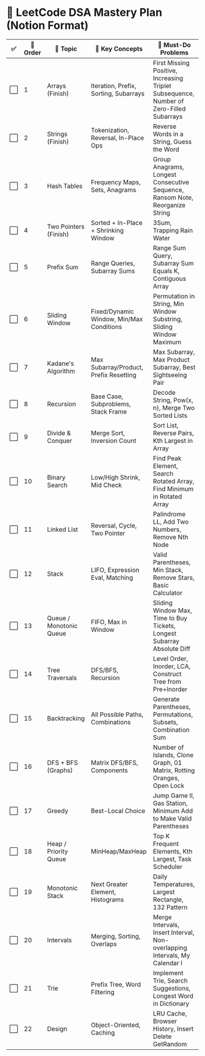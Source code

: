 # 🧠 LeetCode DSA Mastery Plan (Notion Format)

| ✅ | 🔢 Order | 🧩 Topic                   | 🎯 Key Concepts                                | 📌 Must-Do Problems                                                                                   |
|----|----------|----------------------------|------------------------------------------------|--------------------------------------------------------------------------------------------------------|
| ⬜ | 1        | Arrays (Finish)           | Iteration, Prefix, Sorting, Subarrays         | First Missing Positive, Increasing Triplet Subsequence, Number of Zero-Filled Subarrays              |
| ⬜ | 2        | Strings (Finish)          | Tokenization, Reversal, In-Place Ops          | Reverse Words in a String, Guess the Word                                                             |
| ⬜ | 3        | Hash Tables               | Frequency Maps, Sets, Anagrams                | Group Anagrams, Longest Consecutive Sequence, Ransom Note, Reorganize String                          |
| ⬜ | 4        | Two Pointers (Finish)     | Sorted + In-Place + Shrinking Window          | 3Sum, Trapping Rain Water                                                                             |
| ⬜ | 5        | Prefix Sum                | Range Queries, Subarray Sums                  | Range Sum Query, Subarray Sum Equals K, Contiguous Array                                              |
| ⬜ | 6        | Sliding Window            | Fixed/Dynamic Window, Min/Max Conditions      | Permutation in String, Min Window Substring, Sliding Window Maximum                                   |
| ⬜ | 7        | Kadane's Algorithm        | Max Subarray/Product, Prefix Resetting        | Max Subarray, Max Product Subarray, Best Sightseeing Pair                                             |
| ⬜ | 8        | Recursion                 | Base Case, Subproblems, Stack Frame           | Decode String, Pow(x, n), Merge Two Sorted Lists                                                      |
| ⬜ | 9        | Divide & Conquer          | Merge Sort, Inversion Count                   | Sort List, Reverse Pairs, Kth Largest in Array                                                        |
| ⬜ | 10       | Binary Search             | Low/High Shrink, Mid Check                    | Find Peak Element, Search Rotated Array, Find Minimum in Rotated Array                                |
| ⬜ | 11       | Linked List               | Reversal, Cycle, Two Pointer                  | Palindrome LL, Add Two Numbers, Remove Nth Node                                                       |
| ⬜ | 12       | Stack                     | LIFO, Expression Eval, Matching               | Valid Parentheses, Min Stack, Remove Stars, Basic Calculator                                          |
| ⬜ | 13       | Queue / Monotonic Queue   | FIFO, Max in Window                           | Sliding Window Max, Time to Buy Tickets, Longest Subarray Absolute Diff                               |
| ⬜ | 14       | Tree Traversals           | DFS/BFS, Recursion                            | Level Order, Inorder, LCA, Construct Tree from Pre+Inorder                                            |
| ⬜ | 15       | Backtracking              | All Possible Paths, Combinations              | Generate Parentheses, Permutations, Subsets, Combination Sum                                          |
| ⬜ | 16       | DFS + BFS (Graphs)        | Matrix DFS/BFS, Components                    | Number of Islands, Clone Graph, 01 Matrix, Rotting Oranges, Open Lock                                 |
| ⬜ | 17       | Greedy                    | Best-Local Choice                             | Jump Game II, Gas Station, Minimum Add to Make Valid Parentheses                                      |
| ⬜ | 18       | Heap / Priority Queue     | MinHeap/MaxHeap                               | Top K Frequent Elements, Kth Largest, Task Scheduler                                                  |
| ⬜ | 19       | Monotonic Stack           | Next Greater Element, Histograms              | Daily Temperatures, Largest Rectangle, 132 Pattern                                                    |
| ⬜ | 20       | Intervals                 | Merging, Sorting, Overlaps                    | Merge Intervals, Insert Interval, Non-overlapping Intervals, My Calendar I                            |
| ⬜ | 21       | Trie                      | Prefix Tree, Word Filtering                   | Implement Trie, Search Suggestions, Longest Word in Dictionary                                        |
| ⬜ | 22       | Design                    | Object-Oriented, Caching                      | LRU Cache, Browser History, Insert Delete GetRandom                                                   |
